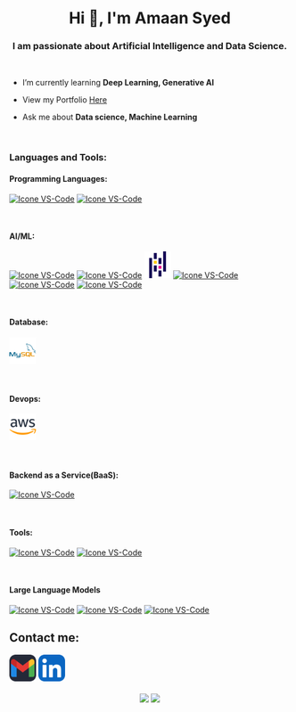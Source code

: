 <h1 align="center">Hi 👋, I'm Amaan Syed</h1>
<h3 align="center">I am passionate about Artificial Intelligence and Data Science.</h3>
<br>

- I’m currently learning **Deep Learning, Generative AI**

- View my Portfolio <a href="https://daffy-grouse-151.notion.site/Hey-there-I-am-Amaan-Syed-4567529bdead4837ba0d9ebaffde36cf" target="_blank">Here</a>

- Ask me about **Data science, Machine Learning**

<br>

<h3 align="left">Languages and Tools:</h3>


#### Programming Languages:
  [<img height="48px" width="48px" alt="Icone VS-Code" src="https://skillicons.dev/icons?i=python"/>](https://www.python.org)
  [<img height="48px" width="48px" alt="Icone VS-Code" src="https://skillicons.dev/icons?i=java"/>](https://www.java.com)

<br>

#### AI/ML:

  [<img height="48px" width="48px" alt="Icone VS-Code" src="https://skillicons.dev/icons?i=tensorflow"/>](https://www.tensorflow.org)
  [<img height="48px" width="48px" alt="Icone VS-Code" src="https://skillicons.dev/icons?i=pytorch"/>](https://pytorch.org/)
  [<img height="48px" width="48px" alt="Icone VS-Code" src="https://raw.githubusercontent.com/devicons/devicon/2ae2a900d2f041da66e950e4d48052658d850630/icons/pandas/pandas-original.svg"/>](https://pandas.pydata.org/)
  [<img height="48px" width="48px" alt="Icone VS-Code" src="https://seaborn.pydata.org/_images/logo-mark-lightbg.svg"/>](https://seaborn.pydata.org/)
  [<img height="48px" width="48px" alt="Icone VS-Code" src="https://www.vectorlogo.zone/logos/opencv/opencv-icon.svg"/>](https://opencv.org/)
  [<img height="48px" width="48px" alt="Icone VS-Code" src="https://upload.wikimedia.org/wikipedia/commons/0/05/Scikit_learn_logo_small.svg"/>](https://scikit-learn.org/)

<br>

  #### Database:
  [<img height="48px" width="48px" alt="Icone VS-Code" src="https://raw.githubusercontent.com/devicons/devicon/master/icons/mysql/mysql-original-wordmark.svg"/>](https://www.mysql.com/)

<br>

  #### Devops:
  [<img height="48px" width="48px" alt="Icone VS-Code" src="https://raw.githubusercontent.com/devicons/devicon/master/icons/amazonwebservices/amazonwebservices-original-wordmark.svg"/>](https://aws.amazon.com)

<br>

  #### Backend as a Service(BaaS):
  [<img height="48px" width="48px" alt="Icone VS-Code" src="https://www.vectorlogo.zone/logos/firebase/firebase-icon.svg"/>](https://firebase.google.com/)

<br>

  #### Tools:
  [<img height="48px" width="48px" alt="Icone VS-Code" src="https://skillicons.dev/icons?i=vscode"/>](https://code.visualstudio.com/)
  [<img height="48px" width="48px" alt="Icone VS-Code" src="https://skillicons.dev/icons?i=github"/>](https://github.com/)

<br>

  #### Large Language Models
  [<img height="48px" width="48px" alt="Icone VS-Code" src="https://logowik.com/content/uploads/images/ollama-language-model9633.logowik.com.webp"/>](https://ollama.com/)
  [<img height="48px" width="48px" alt="Icone VS-Code" src="https://cdn.prod.website-files.com/6203b6d57823100847efd9b1/65f41595d37f53f717dd1f69_langchain%20icon-p-500.png"/>](https://github.com/langchain-ai/langchain)
  [<img height="48px" width="48px" alt="Icone VS-Code" src="https://encrypted-tbn0.gstatic.com/images?q=tbn:ANd9GcThr7qrIazsvZwJuw-uZCtLzIjaAyVW_ZrlEQ&s"/>](https://cloud.google.com/vertex-ai/generative-ai/docs/learn-resources#get_started_with_gemini)



## Contact me:
<div>
<a href = "mailto: amaansyed2001.as@gmail.com"><img loading="lazy" <img height="48px" width="48px" src="https://github.com/tandpfun/skill-icons/blob/main/icons/Gmail-Dark.svg" target="_blank"></a>
<a href="https://www.linkedin.com/in/amaan-syed-3013a1245/" target="_blank"><img height="48px" width="48px" src="https://github.com/tandpfun/skill-icons/blob/main/icons/LinkedIn.svg" target="_blank"></a>   
</div>

<br>

<div align="center" style="margin-bottom:200px">
 <img width=45% align="center" src="https://github-readme-stats.vercel.app/api?username=amaansyed110&theme=radical&show_icons=true" />
 <img width=40% align="center" src="https://github-readme-stats.vercel.app/api/top-langs/?username=amaansyed110&layout=compact&theme=radical" />
</div>

<br>
